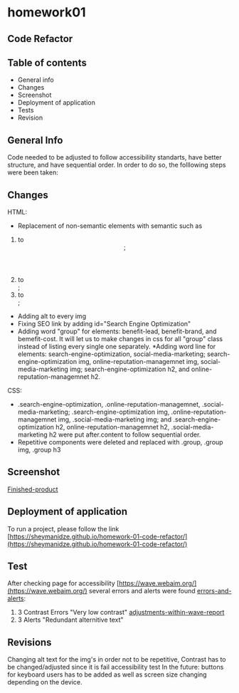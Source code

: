 # homework01
## Code Refactor

## Table of contents

* General info
* Changes
* Screenshot
* Deployment of application
* Tests
* Revision


## General Info
Code needed to be adjusted to follow accessibility standarts, have better structure, and have sequential order. In order to do so, the folllowing steps were been taken:

## Changes

HTML:
* Replacement of non-semantic elements with semantic such as 
1. <div class="header"> to <header class="header">;
2. <div class="footer"> to <footer class="footer">;
3. <div> to <section>;
* Adding alt to every img 
* Fixing SEO link by adding id="Search Engine Optimization"
* Adding word "group" for elements: benefit-lead, benefit-brand, and bemefit-cost. It will let us to make changes in css for all "group" class instead of listing every single one separately. 
*Adding word line for elements: search-engine-optimization, social-media-marketing; search-engine-optimization img, online-reputation-managemnet img, social-media-marketing img; search-engine-optimization h2, and online-reputation-managemnet h2.

CSS:
* .search-engine-optimization, .online-reputation-managemnet, .social-media-marketing; .search-engine-optimization img, .online-reputation-managemnet img, .social-media-marketing img; and .search-engine-optimization h2, online-reputation-managemnet h2, .social-media-marketing h2 were put after.content to follow sequential order.
* Repetitive components were deleted and replaced with .group, .group img, .group h3


## Screenshot
 
 [Finished-product](/Users/Anastasia/homework01/assets/images/horiseon-website.png)

## Deployment of application
To run a project, please follow the link [https://sheymanidze.github.io/homework-01-code-refactor/](https://sheymanidze.github.io/homework-01-code-refactor/)

## Test

After checking page for accessibility [https://wave.webaim.org/](https://wave.webaim.org/) several errors and alerts were found [errors-and-alerts](./assets/images/errors-and-alerts.png):
1. 3 Contrast Errors "Very low contrast" 
[adjustments-within-wave-report](./assets/images/adjustments-within-wave.png)
2. 3 Alerts "Redundant alternitive text"

## Revisions

Changing alt text for the img's in order not to be repetitive, 
Contrast has to be changed/adjusted since it is fail accessibility test
In the future: buttons for keyboard users has to be added as well as screen size changing depending on the device.